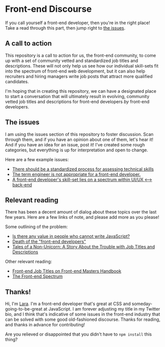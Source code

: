 # Front-end Discourse

If you call yourself a front-end developer, then you're in the right place! Take a read through this part, then jump right to [the issues](https://github.com/laras126/front-end-discourse/issues/).

## A call to action

This repository is a call to action for us, the front-end community, to come up with a set of community vetted and standardized job titles and descriptions. These will not only help us see how our individual skill-sets fit into the spectrum of front-end web development, but it can also help recruiters and hiring managers write job posts that attract more qualified candidates.

I'm hoping that in creating this repository, we can have a designated place to start a conversation that will ultimately result in evolving, community vetted job titles and descriptions for front-end developers *by* front-end developers.

## The issues

I am using the issues section of this repository to foster discussion. Scan through them, and if you have an opinion about one of them, let's hear it! And if you have an idea for an issue, post it! I've created some rough categories, but everything is up for interpretation and open to change.

Here are a few example issues:
- [There should be a standardized process for assessing technical skills](https://github.com/laras126/front-end-discourse/issues/4)
- [The term engineer is not appropriate for a front-end developer.](https://github.com/laras126/front-end-discourse/issues/3)
- [A front-end developer's skill-set lies on a spectrum within UI/UX <--> back-end](https://github.com/laras126/front-end-discourse/issues/2)

## Relevant reading

There has been a decent amount of dialog about these topics over the last few years. Here are a few links of note, and please add more as you please!

Some outlining of the problem:
* [Is there any value in people who cannot write JavaScript?](https://medium.com/@mandy.michael/is-there-any-value-in-people-who-cannot-write-javascript-d0a66b16de06)
* [Death of the "front-end developers"](https://medium.com/@jerrylowm/the-death-of-front-end-developers-803a95e0f411)
* [Tales of a Non-Unicorn: A Story About the Trouble with Job Titles and Descriptions](https://css-tricks.com/tales-of-a-non-unicorn-a-story-about-the-trouble-with-job-titles-and-descriptions/)

Other relevant reading:
* [Front-end Job Titles on Front-end Masters Handbook](https://frontendmasters.com/books/front-end-handbook/2017/practice/types-of-front-end-dev.html)
* [The Front-end Spectrum](https://medium.com/@withinsight1/the-front-end-spectrum-c0f30998c9f0)

## Thanks!

Hi, I'm [Lara](https://notlaura.com). I'm a front-end developer that's great at CSS and someday-going-to-be-great at JavaScript. I am forever adjusting my title in my Twitter bio, and I think that's indicative of some issues in the front-end industry that can be solved with some good old-fashioned discourse. Thanks for reading, and thanks in advance for contributing! 

Are you relieved or disappointed that you didn't have to `npm install` this thing?
